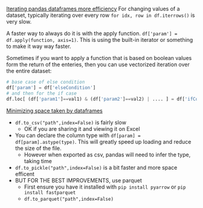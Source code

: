[Iterating pandas dataframes more efficiency](https://www.youtube.com/watch?v=SAFmrTnEHLg)
For changing values of a dataset, typically iterating over every row `for idx, row in df.iterrows()` is very slow. 

A faster way to always do it is with the apply function. `df['param'] = df.apply(function, axis=1)`. This is using the built-in iterator or something to make it way way faster.

Sometimes if you want to apply a function that is based on boolean values form the return of the enteries, then you can use vectorized iteration over the entire dataset:

```python
# base case of else condition
df['param'] = df['elseCondition']
# and then for the if case
df.loc[ (df['param1']==val1) & (df['param2']==val2) | .... ] = df['ifCondition']   
```

[Minimizing space taken by dataframes](https://www.youtube.com/watch?v=u4rsA5ZiTls)
* `df.to_csv("path",index=False)` is fairly slow
	* OK if you are sharing it and viewing it on Excel
* You can declare the column type with `df[param] = df[param].astype(type)`. This will greatly speed up loading and reduce the size of the file. 
	* However when exported as csv, pandas will need to infer the type, taking time
* `df.to_pickle("path",index=False)` is a bit faster and more space efficent
* BUT FOR THE BEST IMPROVEMENTS, use parquet
	* First ensure you have it installed with `pip install pyarrow` or `pip install fastparquet`
	* `df.to_parquet("path",index=False)`
